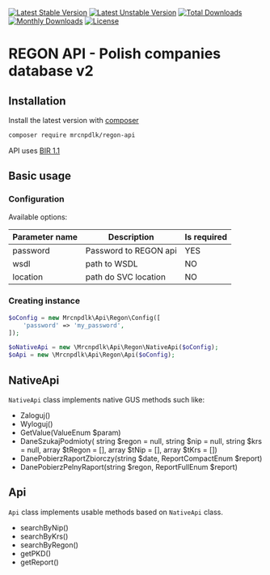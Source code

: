 
[![Latest Stable Version](https://img.shields.io/github/release/mrcnpdlk/regon-api.svg)](https://packagist.org/packages/mrcnpdlk/regon-api)
[![Latest Unstable Version](https://poser.pugx.org/mrcnpdlk/regon-api/v/unstable.png)](https://packagist.org/packages/mrcnpdlk/regon-api)
[![Total Downloads](https://img.shields.io/packagist/dt/mrcnpdlk/regon-api.svg)](https://packagist.org/packages/mrcnpdlk/regon-api)
[![Monthly Downloads](https://img.shields.io/packagist/dm/mrcnpdlk/regon-api.svg)](https://packagist.org/packages/mrcnpdlk/regon-api)
[![License](https://img.shields.io/packagist/l/mrcnpdlk/regon-api.svg)](https://packagist.org/packages/mrcnpdlk/regon-api)    

# REGON API - Polish companies database v2

## Installation

Install the latest version with [composer](https://packagist.org/packages/mrcnpdlk/regon-api)
```bash
composer require mrcnpdlk/regon-api
```

API uses [BIR 1.1](https://api.stat.gov.pl/Home/RegonApi)

## Basic usage

### Configuration
Available options:

| Parameter name | Description           | Is required |
| -------------- | --------------------- | ----------- |
| password       | Password to REGON api | YES         |
| wsdl           | path to WSDL          | NO          |
| location       | path do SVC location  | NO          |

### Creating instance

```php
$oConfig = new Mrcnpdlk\Api\Regon\Config([
    'password' => 'my_password',
]);

$oNativeApi = new \Mrcnpdlk\Api\Regon\NativeApi($oConfig);
$oApi = new \Mrcnpdlk\Api\Regon\Api($oConfig);
```

## NativeApi

`NativeApi` class implements native GUS methods such like:

- Zaloguj()
- Wyloguj()
- GetValue(ValueEnum $param)
- DaneSzukajPodmioty( string $regon = null, string $nip = null, string $krs = null, array $tRegon = [], array $tNip = [], array $tKrs = [])
- DanePobierzRaportZbiorczy(string $date, ReportCompactEnum $report)
- DanePobierzPelnyRaport(string $regon, ReportFullEnum $report)

## Api

`Api` class implements usable methods based on `NativeApi` class.

- searchByNip()
- searchByKrs()
- searchByRegon()
- getPKD()
- getReport()